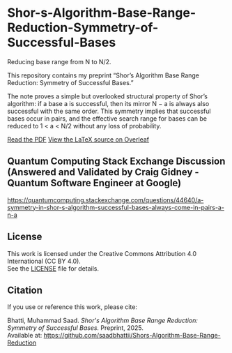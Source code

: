 # Shor-s-Algorithm-Base-Range-Reduction-Symmetry-of-Successful-Bases
Reducing base range from N to N/2.

This repository contains my preprint “Shor’s Algorithm Base Range Reduction: Symmetry of Successful Bases.”

The note proves a simple but overlooked structural property of Shor’s algorithm: if a base a is successful, then its mirror N − a is always also successful with the same order. This symmetry implies that successful bases occur in pairs, and the effective search range for bases can be reduced to 1 < a < N/2 without any loss of probability.

[Read the PDF](https://github.com/saadbhattii/shor-base-range-reduction/blob/main/Shor's%20Algorithm%20Base%20Range%20Reduction%20-%20Symmetry%20of%20Successful%20Bases_Preprintt.pdf)
[View the LaTeX source on Overleaf](https://www.overleaf.com/read/jbgjpjnddzbz#2dcd08)

## Quantum Computing Stack Exchange Discussion (Answered and Validated by Craig Gidney - Quantum Software Engineer at Google)
https://quantumcomputing.stackexchange.com/questions/44640/a-symmetry-in-shor-s-algorithm-successful-bases-always-come-in-pairs-a-n-a

## License
This work is licensed under the Creative Commons Attribution 4.0 International (CC BY 4.0).  
See the [LICENSE](LICENSE) file for details.

## Citation
If you use or reference this work, please cite:

Bhatti, Muhammad Saad. *Shor's Algorithm Base Range Reduction: Symmetry of Successful Bases.* Preprint, 2025.  
Available at: https://github.com/saadbhattii/Shors-Algorithm-Base-Range-Reduction


